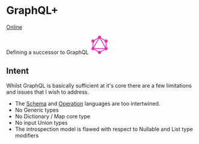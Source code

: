 # GraphQL+

[Online](https://neongraal.github.io/graphql-plus/)

Defining a successor to GraphQL <img src="images/GraphQL_Logo.svg" width="50">

## Intent

Whilst GraphQL is basically sufficient at it's core there are a few limitations and issues that I wish to address.

- The [Schema](graphql-plus/Schema.md) and [Operation](graphql-plus/Operation.md) languages are too intertwined.
- No Generic types
- No Dictionary / Map core type
- No input Union types
- The introspection model is flawed with respect to Nullable and List type modifiers
